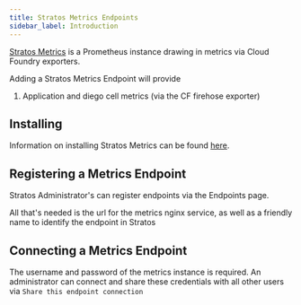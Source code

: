 ```yaml
---
title: Stratos Metrics Endpoints
sidebar_label: Introduction
---
```


[Stratos Metrics](https://github.com/SUSE/stratos-metrics) is a Prometheus instance drawing in metrics via Cloud Foundry exporters.

Adding a Stratos Metrics Endpoint will provide

1. Application and diego cell metrics (via the CF firehose exporter)

## Installing

Information on installing Stratos Metrics can be found [here](https://github.com/SUSE/stratos-metrics#installation).

## Registering a Metrics Endpoint
Stratos Administrator's can register endpoints via the Endpoints page.

All that's needed is the url for the metrics nginx service, as well as a friendly name to identify the endpoint in Stratos

## Connecting a Metrics Endpoint

The username and password of the metrics instance is required. An administrator can connect and share these credentials with all other users via `Share this endpoint connection`
